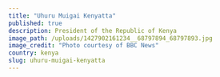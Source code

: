 ```yaml
---
title: "Uhuru Muigai Kenyatta"
published: true
description: President of the Republic of Kenya
image_path: /uploads/1427902161234__68797894_68797893.jpg
image_credit: "Photo courtesy of BBC News"
country: kenya
slug: uhuru-muigai-kenyatta
---
```



